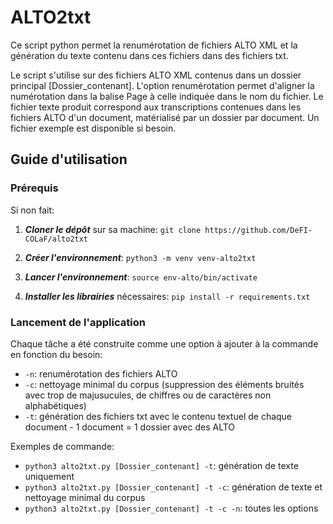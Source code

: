 # ALTO2txt

Ce script python permet la renumérotation de fichiers ALTO XML et la génération du texte contenu dans ces fichiers dans des fichiers txt.

Le script s'utilise sur des fichiers ALTO XML contenus dans un dossier principal [Dossier_contenant]. L'option renumérotation permet d'aligner la numérotation dans la balise Page à celle indiquée dans le nom du fichier. Le fichier texte produit correspond aux transcriptions contenues dans les fichiers ALTO d'un document, matérialisé par un dossier par document. Un fichier exemple est disponible si besoin.

## Guide d'utilisation

### Prérequis
Si non fait:
  1. ***Cloner le dépôt*** sur sa machine: ```git clone https://github.com/DeFI-COLaF/alto2txt```

  2. ***Créer l'environnement***: ```python3 -m venv venv-alto2txt```
  3. ***Lancer l'environnement***: ```source env-alto/bin/activate```
  4. ***Installer les librairies*** nécessaires: ```pip install -r requirements.txt```

### Lancement de l'application
Chaque tâche a été construite comme une option à ajouter à la commande en fonction du besoin:

- ```-n```: renumérotation des fichiers ALTO
- ```-c```: nettoyage minimal du corpus (suppression des éléments bruités avec trop de majusucules, de chiffres ou de caractères non alphabétiques)
- ```-t```: génération des fichiers txt avec le contenu textuel de chaque document - 1 document = 1 dossier avec des ALTO

Exemples de commande:
- ```python3 alto2txt.py [Dossier_contenant] -t```: génération de texte uniquement
- ```python3 alto2txt.py [Dossier_contenant] -t -c```: génération de texte et nettoyage minimal du corpus
- ```python3 alto2txt.py [Dossier_contenant] -t -c -n```: toutes les options
